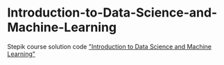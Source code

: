 # Introduction-to-Data-Science-and-Machine-Learning
Stepik course solution code ["Introduction to Data Science and Machine Learning"](https://stepik.org/course/4852)
